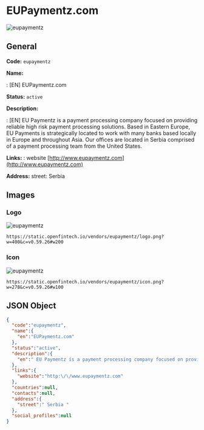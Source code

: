 
# EUPaymentz.com 
![eupaymentz](https://static.openfintech.io/vendors/eupaymentz/logo.png?w=400&c=v0.59.26#w200)  

## General 
 
**Code:** `eupaymentz` 
 
**Name:** 
 
:	[EN] EUPaymentz.com 
 
**Status:** `active` 
 
**Description:** 
 
: [EN]  EU Paymentz is a payment processing company focused on providing reliable high risk payment processing solutions. Based in Eastern Europe, EU Payments is strategically located to work with many banks based locally in Europe and throughout Asia. Our offices are located in Serbia comprised of a payment processing team from the United States.  
 
**Links:** 
: website [http://www.eupaymentz.com](http://www.eupaymentz.com) 
 
**Address:** 
street:  Serbia  

## Images 

### Logo 
 
![eupaymentz](https://static.openfintech.io/vendors/eupaymentz/logo.png?w=400&c=v0.59.26#w200)  

```
https://static.openfintech.io/vendors/eupaymentz/logo.png?w=400&c=v0.59.26#w200
```  

### Icon 
 
![eupaymentz](https://static.openfintech.io/vendors/eupaymentz/icon.png?w=278&c=v0.59.26#w100)  

```
https://static.openfintech.io/vendors/eupaymentz/icon.png?w=278&c=v0.59.26#w100
```  

## JSON Object 

```json
{
  "code":"eupaymentz",
  "name":{
    "en":"EUPaymentz.com"
  },
  "status":"active",
  "description":{
    "en":" EU Paymentz is a payment processing company focused on providing reliable high risk payment processing solutions. Based in Eastern Europe, EU Payments is strategically located to work with many banks based locally in Europe and throughout Asia. Our offices are located in Serbia comprised of a payment processing team from the United States. "
  },
  "links":{
    "website":"http:\/\/www.eupaymentz.com"
  },
  "countries":null,
  "contacts":null,
  "address":{
    "street":" Serbia "
  },
  "social_profiles":null
}
```  
